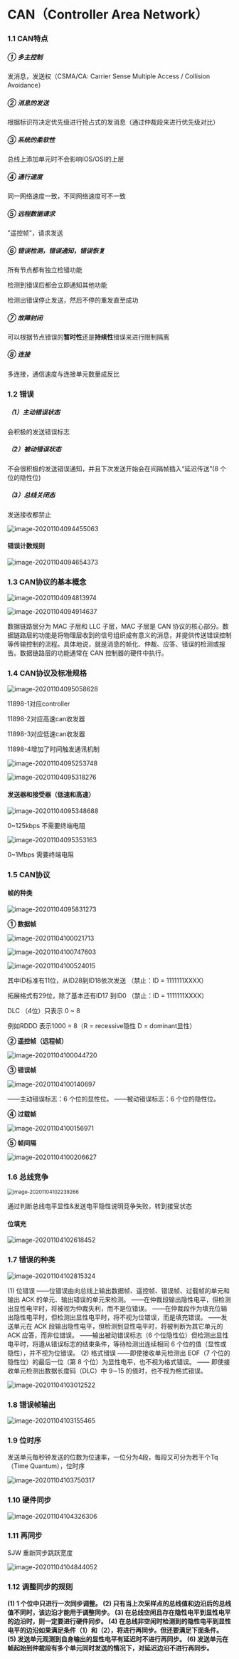 # CAN（Controller Area Network）

### 1.1 CAN特点

##### ① 多主控制

发消息，发送权（CSMA/CA: Carrier Sense Multiple Access / Collision Avoidance）

##### ② 消息的发送

根据标识符决定优先级进行抢占式的发消息（通过仲裁段来进行优先级对比）

##### ③ 系统的柔软性

总线上添加单元时不会影响IOS/OSI的上层

##### ④ 通行速度

同一网络速度一致，不同网络速度可不一致

##### ⑤ 远程数据请求

"遥控帧"，请求发送

##### ⑥ 错误检测，错误通知，错误恢复

所有节点都有独立检错功能

检测到错误后都会立即通知其他功能

检测出错误停止发送，然后不停的重发直至成功

##### ⑦ 故障封闭

可以根据节点错误的**暂时性**还是**持续性**错误来进行限制隔离

##### ⑧ 连接

多连接，通信速度与连接单元数量成反比

### 1.2 错误

##### （1）主动错误状态

会积极的发送错误标志

##### （2）被动错误状态

不会很积极的发送错误通知，并且下次发送开始会在间隔帧插入“延迟传送”(8 个位的隐性位)

##### （3）总线关闭态

发送接收都禁止

![image-20201104094455063](C:\Users\admin\AppData\Roaming\Typora\typora-user-images\image-20201104094455063.png)

#### 错误计数规则

![image-20201104094654373](C:\Users\admin\AppData\Roaming\Typora\typora-user-images\image-20201104094654373.png)

### 1.3 CAN协议的基本概念

![image-20201104094813974](C:\Users\admin\AppData\Roaming\Typora\typora-user-images\image-20201104094813974.png)

![image-20201104094914637](C:\Users\admin\AppData\Roaming\Typora\typora-user-images\image-20201104094914637.png)

数据链路层分为 MAC 子层和 LLC 子层，MAC 子层是 CAN 协议的核心部分。数据链路层的功能是将物理层收到的信号组织成有意义的消息，并提供传送错误控制等传输控制的流程。具体地说，就是消息的帧化、仲裁、应答、错误的检测或报告。数据链路层的功能通常在 CAN 控制器的硬件中执行。

### 1.4 CAN协议及标准规格

![image-20201104095058628](C:\Users\admin\AppData\Roaming\Typora\typora-user-images\image-20201104095058628.png)

11898-1对应controller

11898-2对应高速can收发器

11898-3对应低速can收发器

11898-4增加了时间触发通讯机制

![image-20201104095253748](C:\Users\admin\AppData\Roaming\Typora\typora-user-images\image-20201104095253748.png)

![image-20201104095318276](C:\Users\admin\AppData\Roaming\Typora\typora-user-images\image-20201104095318276.png)

#### 发送器和接受器（低速和高速）

![image-20201104095348688](C:\Users\admin\AppData\Roaming\Typora\typora-user-images\image-20201104095348688.png)

0~125kbps 不需要终端电阻

![image-20201104095353163](C:\Users\admin\AppData\Roaming\Typora\typora-user-images\image-20201104095353163.png)

0~1Mbps 需要终端电阻

### 1.5 CAN协议

#### 帧的种类

![image-20201104095831273](C:\Users\admin\AppData\Roaming\Typora\typora-user-images\image-20201104095831273.png)

**① 数据帧**

![image-20201104100021713](C:\Users\admin\AppData\Roaming\Typora\typora-user-images\image-20201104100021713.png)

![image-20201104100747603](C:\Users\admin\AppData\Roaming\Typora\typora-user-images\image-20201104100747603.png)

![image-20201104100524015](C:\Users\admin\AppData\Roaming\Typora\typora-user-images\image-20201104100524015.png)

其中ID标准有11位，从ID28到ID18依次发送 （禁止：ID = 1111111XXXX）

拓展格式有29位，除了基本还有ID17 到ID0 （禁止：ID = 1111111XXXX）

DLC （4位）只表示 0 ~ 8 

例如RDDD 表示1000 = 8（R = recessive隐性 D = dominant显性）

**② 遥控帧（远程帧）**

![image-20201104100044720](C:\Users\admin\AppData\Roaming\Typora\typora-user-images\image-20201104100044720.png)

**③ 错误帧**

![image-20201104100140697](C:\Users\admin\AppData\Roaming\Typora\typora-user-images\image-20201104100140697.png)

——主动错误标志：6 个位的显性位。
——被动错误标志：6 个位的隐性位。

**④ 过载帧**

![image-20201104100156971](C:\Users\admin\AppData\Roaming\Typora\typora-user-images\image-20201104100156971.png)

**⑤ 帧间隔**

![image-20201104100206627](C:\Users\admin\AppData\Roaming\Typora\typora-user-images\image-20201104100206627.png)

### 1.6 总线竞争

<img src="C:\Users\admin\AppData\Roaming\Typora\typora-user-images\image-20201104102239266.png" alt="image-20201104102239266" style="zoom:80%;" />

通过判断总线电平显性&发送电平隐性说明竞争失败，转到接受状态

#### 位填充

![image-20201104102618452](C:\Users\admin\AppData\Roaming\Typora\typora-user-images\image-20201104102618452.png)

### 1.7 错误的种类

![image-20201104102815324](C:\Users\admin\AppData\Roaming\Typora\typora-user-images\image-20201104102815324.png)

(1) 位错误
——位错误由向总线上输出数据帧、遥控帧、错误帧、过载帧的单元和输出 ACK 的单元、输出错误的单元来检测。
——在仲裁段输出隐性电平，但检测出显性电平时，将被视为仲裁失利，而不是位错误。
——在仲裁段作为填充位输出隐性电平时，但检测出显性电平时，将不视为位错误，而是填充错误。
——发送单元在 ACK 段输出隐性电平，但检测到显性电平时，将被判断为其它单元的 ACK 应答，而非位错误。
——输出被动错误标志（6 个位隐性位）但检测出显性电平时，将遵从错误标志的结束条件，等待检测出连续相同 6 个位的值（显性或隐性），并不视为位错误。
(2) 格式错误
——即使接收单元检测出 EOF（7 个位的隐性位）的最后一位（第 8 个位）为显性电平，也不视为格式错误。
—— 即使接收单元检测出数据长度码（DLC）中 9∼15 的值时，也不视为格式错误。

![image-20201104103012522](C:\Users\admin\AppData\Roaming\Typora\typora-user-images\image-20201104103012522.png)

### 1.8 错误帧输出

![image-20201104103155465](C:\Users\admin\AppData\Roaming\Typora\typora-user-images\image-20201104103155465.png)

### 1.9 位时序

发送单元每秒钟发送的位数为位速率，一位分为4段，每段又可分为若干个Tq（Time Quantum），位时序

<img src="C:\Users\admin\AppData\Roaming\Typora\typora-user-images\image-20201104103750317.png" alt="image-20201104103750317"  />

### 1.10 硬件同步

![image-20201104104326306](C:\Users\admin\AppData\Roaming\Typora\typora-user-images\image-20201104104326306.png)

### 1.11 再同步

SJW 重新同步跳跃宽度

![image-20201104104844052](C:\Users\admin\AppData\Roaming\Typora\typora-user-images\image-20201104104844052.png)

### 1.12 调整同步的规则

**(1) 1 个位中只进行一次同步调整。
(2) 只有当上次采样点的总线值和边沿后的总线值不同时，该边沿才能用于调整同步。
(3) 在总线空闲且存在隐性电平到显性电平的边沿时，则一定要进行硬件同步。
(4) 在总线非空闲时检测到的隐性电平到显性电平的边沿如果满足条件（1）和（2），将进行再同步。但还要满足下面条件。
(5) 发送单元观测到自身输出的显性电平有延迟时不进行再同步。
(6) 发送单元在帧起始到仲裁段有多个单元同时发送的情况下，对延迟边沿不进行再同步。**

